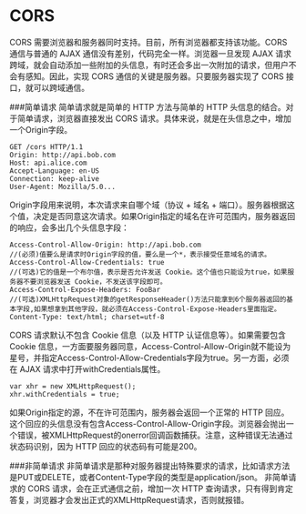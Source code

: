 CORS
===================
CORS 需要浏览器和服务器同时支持。目前，所有浏览器都支持该功能。CORS 通信与普通的 AJAX 通信没有差别，代码完全一样。浏览器一旦发现 AJAX 请求跨域，就会自动添加一些附加的头信息，有时还会多出一次附加的请求，但用户不会有感知。因此，实现 CORS 通信的关键是服务器。只要服务器实现了 CORS 接口，就可以跨域通信。

###简单请求
简单请求就是简单的 HTTP 方法与简单的 HTTP 头信息的结合。对于简单请求，浏览器直接发出 CORS 请求。具体来说，就是在头信息之中，增加一个Origin字段。
```
GET /cors HTTP/1.1
Origin: http://api.bob.com
Host: api.alice.com
Accept-Language: en-US
Connection: keep-alive
User-Agent: Mozilla/5.0...
```
Origin字段用来说明，本次请求来自哪个域（协议 + 域名 + 端口）。服务器根据这个值，决定是否同意这次请求。如果Origin指定的域名在许可范围内，服务器返回的响应，会多出几个头信息字段：
```
Access-Control-Allow-Origin: http://api.bob.com
//(必须)值要么是请求时Origin字段的值，要么是一个*，表示接受任意域名的请求。
Access-Control-Allow-Credentials: true
//(可选)它的值是一个布尔值，表示是否允许发送 Cookie。这个值也只能设为true，如果服务器不要浏览器发送 Cookie，不发送该字段即可。
Access-Control-Expose-Headers: FooBar
//(可选)XMLHttpRequest对象的getResponseHeader()方法只能拿到6个服务器返回的基本字段,如果想拿到其他字段，就必须在Access-Control-Expose-Headers里面指定。
Content-Type: text/html; charset=utf-8
```
CORS 请求默认不包含 Cookie 信息（以及 HTTP 认证信息等）。如果需要包含 Cookie 信息，一方面要服务器同意，Access-Control-Allow-Origin就不能设为星号，并指定Access-Control-Allow-Credentials字段为true。另一方面，必须在 AJAX 请求中打开withCredentials属性。
```
var xhr = new XMLHttpRequest();
xhr.withCredentials = true;
```
如果Origin指定的源，不在许可范围内，服务器会返回一个正常的 HTTP 回应。这个回应的头信息没有包含Access-Control-Allow-Origin字段。浏览器会抛出一个错误，被XMLHttpRequest的onerror回调函数捕获。注意，这种错误无法通过状态码识别，因为 HTTP 回应的状态码有可能是200。

###非简单请求
非简单请求是那种对服务器提出特殊要求的请求，比如请求方法是PUT或DELETE，或者Content-Type字段的类型是application/json。
非简单请求的 CORS 请求，会在正式通信之前，增加一次 HTTP 查询请求，只有得到肯定答复，浏览器才会发出正式的XMLHttpRequest请求，否则就报错。
